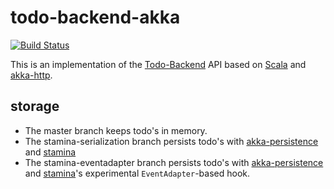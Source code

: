 todo-backend-akka
=================

[![Build Status](https://travis-ci.org/raboof/todo-backend-akka.svg)](https://travis-ci.org/raboof/todo-backend-akka)

This is an implementation of the [Todo-Backend](http://todobackend.com) API based on [Scala](http://scala-lang.org) and [akka-http](http://doc.akka.io/docs/akka/current/scala/http/index.html).

storage
-------

* The master branch keeps todo's in memory. 
* The stamina-serialization branch persists todo's with [akka-persistence](http://doc.akka.io/docs/akka/snapshot/scala/persistence.html) and [stamina](https://github.com/scalapenos/stamina)
* The stamina-eventadapter branch persists todo's with [akka-persistence](http://doc.akka.io/docs/akka/snapshot/scala/persistence.html) and [stamina](https://github.com/scalapenos/stamina)'s experimental `EventAdapter`-based hook.
